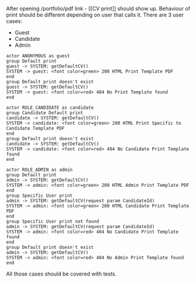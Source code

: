 After opening /portfolio/pdf link - [[CV print]] should show up. Behaviour of print should be different depending on user that calls it. There are 3 user cases:

- Guest
- Candidate
- Admin

```plantuml
actor ANONYMOUS as guest
group Default print
guest -> SYSTEM: getDefaultCV() 
SYSTEM -> guest: <font color=green> 200 HTML Print Template PDF
end
group Default print doesn't exist
guest -> SYSTEM: getDefaultCV() 
SYSTEM -> guest: <font color=red> 404 No Print Template found
end
```

```plantuml
actor ROLE_CANDIDATE as candidate
group Candidate Default print
candidate -> SYSTEM: getDefaultCV() 
SYSTEM -> candidate: <font color=green> 200 HTML Print Specific to Candidate Template PDF
end
group Default print doesn't exist
candidate -> SYSTEM: getDefaultCV() 
SYSTEM -> candidate: <font color=red> 404 No Candidate Print Template found
end
```

```plantuml
actor ROLE_ADMIN as admin
group Default print
admin -> SYSTEM: getDefaultCV() 
SYSTEM -> admin: <font color=green> 200 HTML Admin Print Template PDF
end
group Specific User print
admin -> SYSTEM: getDefaultCV(request param CandidateId) 
SYSTEM -> admin: <font color=green> 200 HTML Candidate Print Template PDF
end
group Specific User print not found
admin -> SYSTEM: getDefaultCV(request param CandidateId) 
SYSTEM -> admin: <font color=red> 404 No Candidate Print Template found
end
group Default print doesn't exist
admin -> SYSTEM: getDefaultCV() 
SYSTEM -> admin: <font color=red> 404 No Admin Print Template found
end
```

All those cases should be covered with tests.